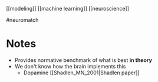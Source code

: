 
[[modeling]]
[[machine learning]]
[[neuroscience]]

#neuromatch 

# Notes
- Provides normative benchmark of what is best **in theory**
- We don't know how the brain implements this
	- Dopamine [[Shadlen_MN_2001|Shadlen paper]]